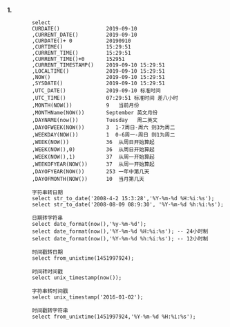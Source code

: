 
**1.**
    
            select 
            CURDATE()               2019-09-10
            ,CURRENT_DATE()         2019-09-10
            ,CURDATE()+ 0           20190910
            ,CURTIME()              15:29:51
            ,CURRENT_TIME()         15:29:51
            ,CURRENT_TIME()+0       152951
            ,CURRENT_TIMESTAMP()    2019-09-10 15:29:51
            ,LOCALTIME()            2019-09-10 15:29:51
            ,NOW()                  2019-09-10 15:29:51
            ,SYSDATE()              2019-09-10 15:29:51
            ,UTC_DATE()             2019-09-10 标准时间
            ,UTC_TIME()             07:29:51 标准时间 差八小时
            ,MONTH(NOW())           9   当前月份
            ,MONTHName(NOW())       September 英文月份
            ,DAYNAME(now())         Tuesday   周二英文
            ,DAYOFWEEK(NOW())       3  1-7周日-周六 则3为周二
            ,WEEKDAY(NOW())         1  0-6周一-周日 则1为周二
            ,WEEK(NOW())            36  从周日开始算起  
            ,WEEK(NOW(),0)          36  从周日开始算起
            ,WEEK(NOW(),1)          37  从周一开始算起
            ,WEEKOFYEAR(NOW())      37  从周一开始算起
            ,DAYOFYEAR(NOW())       253 一年中第几天
            ,DAYOFMONTH(NOW())      10  当月第几天
            
            字符串转日期
            select str_to_date('2008-4-2 15:3:28','%Y-%m-%d %H:%i:%s');
            select str_to_date('2008-08-09 08:9:30', '%Y-%m-%d %h:%i:%s');
            
            日期转字符串
            select date_format(now(),'%y-%m-%d');
            select date_format(now(),'%Y-%m-%d %H:%i:%s'); -- 24小时制
            select date_format(now(),'%Y-%m-%d %h:%i:%s'); -- 12小时制
            
            时间戳转日期
            select from_unixtime(1451997924);
            
            时间转时间戳
            select unix_timestamp(now());
            
            字符串转时间戳
            select unix_timestamp('2016-01-02');
            
            时间戳转字符串
            select from_unixtime(1451997924,'%Y-%m-%d %H:%i:%s');